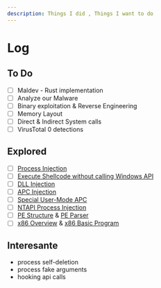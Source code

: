 ```yaml
---
description: Things I did , Things I want to do
---
```


# Log

## To Do

* [ ] Maldev - Rust implementation
* [ ] Analyze our Malware
* [ ] Binary exploitation & Reverse Engineering
* [ ] Memory Layout
* [ ] Direct & Indirect System calls
* [ ] VirusTotal 0 detections

## Explored

* [ ] [Process Injection](https://reze.gitbook.io/bin/maldev/process-injection)
* [ ] [Execute Shellcode without calling Windows API](https://reze.gitbook.io/bin/maldev/process-injection#bonus-method-no-winapi)
* [ ] [DLL Injection](https://reze.gitbook.io/bin/maldev/process-injection/dll-injection)
* [ ] [APC Injection](https://reze.gitbook.io/bin/maldev/process-injection/apc-injection)
* [ ] [Special User-Mode APC](https://reze.gitbook.io/bin/maldev/process-injection/apc-injection#special-apc-bonus)
* [ ] [NTAPI Process Injection](https://reze.gitbook.io/bin/maldev/process-injection/ntapi-implementation)
* [ ] [PE Structure](https://reze.gitbook.io/bin/winternal/pe-structure) & [PE Parser](https://reze.gitbook.io/bin/winternal/pe-parser-pextractor)
* [ ] [x86 Overview](https://reze.gitbook.io/bin/assembly-x86/x86-architecture-overview) & [x86 Basic Program](https://reze.gitbook.io/bin/assembly-x86/x86-basic-program)

## Interesante

* process self-deletion
* process fake arguments
* hooking api calls









